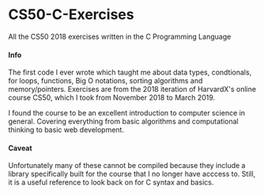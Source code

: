 # CS50-C-Exercises
All the CS50 2018 exercises written in the C Programming Language

#### Info

The first code I ever wrote which taught me about data types, condtionals, for loops, functions, Big O notations, sorting algorithms and memory/pointers. Exercises are from the 2018 iteration of HarvardX's online course CS50, which I took from November 2018 to March 2019. 

I found the course to be an excellent introduction to computer science in general. Covering everything from basic algorithms and computational thinking to basic web development.

#### Caveat

Unfortunately many of these cannot be compiled because they include a library specifically built for the course that I no longer have acccess to. Still, it is a useful reference to look back on for C syntax and basics. 
